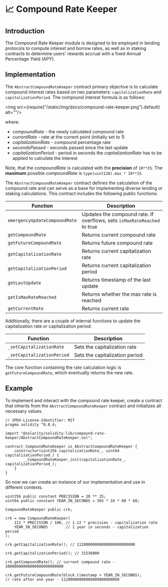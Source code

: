 # 📈 Compound Rate Keeper

## Introduction

The Compound Rate Keeper module is designed to be employed in lending protocols to compute interest and borrow rates, as well as in staking contracts to determine users' rewards accrual with a fixed Annual Percentage Yield (APY).

## Implementation

The  `AbstractCompoundRateKeeper` contract primary objective is to calculate compound interest rates based on two parameters: `capitalizationRate` and `capitalizationPeriod`. The compound interest formula is as follows:

<img src={require("/static/img/docs/compound-rate-keeper.png").default} alt=""/>

where:

* _compoundRate_ - the newly calculated compound rate
* _currentRate_ - rate at the current point (initially set to 1)
* _capitalizationRate_ - compound percentage rate
* _secondsPassed_ - seconds passed since the last update
* _capitalizationPeriod_ - period in seconds the _capitalizationRate_ has to be applied to calculate the interest

Note, that the _compoundRate_ is calculated with the **precision** of `10**25`. The **maximum** possible _compoundRate_ is `type(uint128).max * 10**25`.

The `AbstractCompoundRateKeeper` contract defines the calculation of the compound rate and can serve as a base for implementing diverse lending or staking calculations. This contract includes the following public functions:

<table>
  <thead>
    <tr>
      <th>Function</th>
      <th>Description</th>
    </tr>
  </thead>
  <tbody>
    <tr>
      <td><code>emergencyUpdateCompoundRate</code></td>
      <td>Updates the compound rate. If overflows, sets <code>isMaxRateReached</code> to true</td>
    </tr>
    <tr>
      <td><code>getCompoundRate</code></td>
      <td>Returns current compound rate</td>
    </tr>
    <tr>
      <td><code>getFutureCompoundRate</code></td>
      <td>Returns future compound rate</td>
    </tr>
    <tr>
      <td><code>getCapitalizationRate</code></td>
      <td>Returns current capitalization rate</td>
    </tr>
    <tr>
      <td><code>getCapitalizationPeriod</code></td>
      <td>Returns current capitalization period</td>
    </tr>
    <tr>
      <td><code>getLastUpdate</code></td>
      <td>Returns timestamp of the last update</td>
    </tr>
    <tr>
      <td><code>getIsMaxRateReached</code></td>
      <td>Returns whether the max rate is reached</td>
    </tr>
    <tr>
      <td><code>getCurrentRate</code></td>
      <td>Returns current rate</td>
    </tr>
  </tbody>
</table>

Additionally, there are a couple of internal functions to update the capitalization rate or capitalization period:

<table>
  <thead>
    <tr>
      <th>Function</th>
      <th>Description</th>
    </tr>
  </thead>
  <tbody>
    <tr>
      <td><code>_setCapitalizationRate</code></td>
      <td>Sets the capitalization rate</td>
    </tr>
    <tr>
      <td><code>_setCapitalizationPeriod</code></td>
      <td>Sets the capitalization period</td>
    </tr>
  </tbody>
</table>

The core function containing the rate calculation logic is `getFutureCompoundRate`, which eventually returns the new rate.

## Example

To implement and interact with the compound rate keeper, create a contract that inherits from the `AbstractCompoundRateKeeper` contract and initializes all necessary values.

```solidity
// SPDX-License-Identifier: MIT
pragma solidity ^0.8.4;

import "@solarity/solidity-lib/compound-rate-keeper/AbstractCompoundRateKeeper.sol";

contract CompoundRateKeeper is AbstractCompoundRateKeeper {
    constructor(uint256 capitalizationRate_, uint64 capitalizationPeriod_) {
        __CompoundRateKeeper_init(capitalizationRate_, capitalizationPeriod_);
    }
}
```

So now we can create an instance of our implementation and use in different contexts.

```solidity
uint256 public constant PRECISION = 10 ** 25;
uint64 public constant YEAR_IN_SECONDS = 365 * 24 * 60 * 60;

CompoundRateKeeper public crk;

crk = new CompoundRateKeeper(
    112 * PRECISION / 100, // 1.12 * precision - capitalization rate
    YEAR_IN_SECONDS        // 1 year in seconds - capitalization period
);

crk.getCapitalizationRate(); // 11200000000000000000000000

crk.getCapitalizationPeriod(); // 31536000

crk.getCompoundRate(); // current compound rate - 10000000000000000000000000

crk.getFutureCompoundRate(block.timestamp + YEAR_IN_SECONDS); 
// rate after one year - 11200000000000000000000000
```